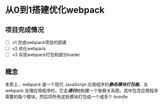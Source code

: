 # 从0到1搭建优化webpack
## 项目完成情况
- [ ] v1 完成webpack项目的搭建
- [ ] v2 优化webpack
- [ ] v3 实现webpack打包和部分loader
## 概念
本质上，webpack 是一个现代 JavaScript 应用程序的***静态模块打包器***。当 webpack 处理应用程序时，它会***递归***地构建一个依赖关系图，其中包含应用程序需要的每个模块，然后将所有这些模块打包成一个或多个 bundle